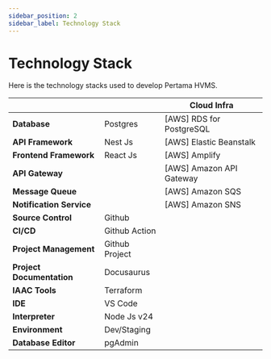 ```yaml
---
sidebar_position: 2
sidebar_label: Technology Stack
---
```


# Technology Stack

Here is the technology stacks used to develop Pertama HVMS.


|                           |               | Cloud Infra               |
|---------------------------|---------------|---------------------------|
|**Database**               |Postgres       |[AWS] RDS for PostgreSQL   |
|**API Framework**          |Nest Js        |[AWS] Elastic Beanstalk    |
|**Frontend Framework**     |React Js       |[AWS] Amplify              |
|**API Gateway**            |               |[AWS] Amazon API Gateway   |
|**Message Queue**          |               |[AWS] Amazon SQS           |
|**Notification Service**   |               |[AWS] Amazon SNS           |
|**Source Control**         |Github         |                           |
|**CI/CD**                  |Github Action  |                           |
|**Project Management**     |Github Project |                           |
|**Project Documentation**  |Docusaurus     |                           |
|**IAAC Tools**             |Terraform      |                           |
|**IDE**                    |VS Code        |                           |
|**Interpreter**            |Node Js v24    |                           |
|**Environment**            |Dev/Staging    |                           |
|**Database Editor**        |pgAdmin        |                           |